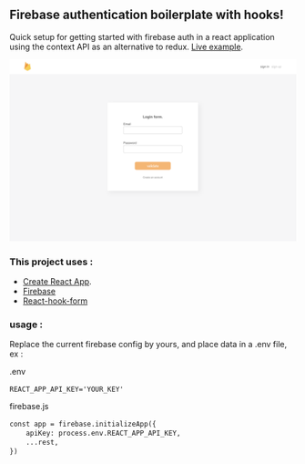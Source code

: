## Firebase authentication boilerplate with hooks!

Quick setup for getting started with firebase auth in a react application using the context API as an alternative to redux.
[Live example](https://pensive-villani-57d695.netlify.com/#/signup).



![Thumbnail](preview.png)

### This project uses :

-   [Create React App](https://github.com/facebook/create-react-app).
-   [Firebase](https://firebase.google.com)
-   [React-hook-form](https://github.com/react-hook-form/react-hook-form)

### usage :

Replace the current firebase config by yours, and place data in a .env file, ex :

.env
```
REACT_APP_API_KEY='YOUR_KEY'
```

firebase.js
```
const app = firebase.initializeApp({
    apiKey: process.env.REACT_APP_API_KEY,
    ...rest,
})
```

